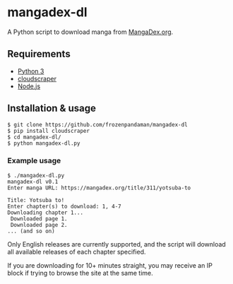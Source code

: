 # mangadex-dl

A Python script to download manga from [MangaDex.org](https://mangadex.org).

## Requirements
  * [Python 3](https://www.python.org/downloads/)
  * [cloudscraper](https://github.com/VeNoMouS/cloudscraper)
  * [Node.js](https://nodejs.org/en/download/package-manager/)

## Installation & usage
```
$ git clone https://github.com/frozenpandaman/mangadex-dl
$ pip install cloudscraper
$ cd mangadex-dl/
$ python mangadex-dl.py
```

### Example usage
```
$ ./mangadex-dl.py 
mangadex-dl v0.1
Enter manga URL: https://mangadex.org/title/311/yotsuba-to

Title: Yotsuba to!
Enter chapter(s) to download: 1, 4-7
Downloading chapter 1...
 Downloaded page 1.
 Downloaded page 2.
... (and so on)
```

Only English releases are currently supported, and the script will download all available releases of each chapter specified.

If you are downloading for 10+ minutes straight, you may receive an IP block if trying to browse the site at the same time.